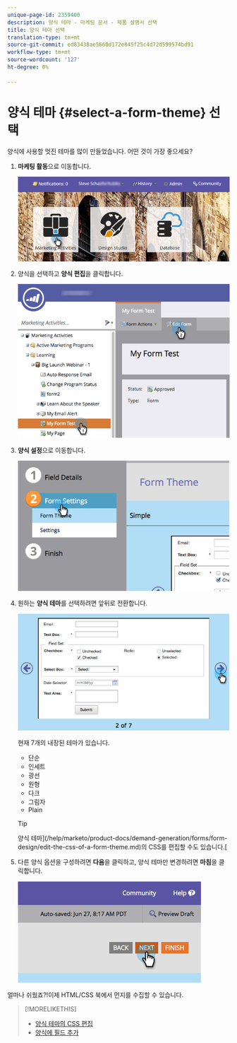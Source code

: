 ```yaml
---
unique-page-id: 2359400
description: 양식 테마 - 마케팅 문서 - 제품 설명서 선택
title: 양식 테마 선택
translation-type: tm+mt
source-git-commit: ed83438ae5660d172e845f25c4d72d599574bd91
workflow-type: tm+mt
source-wordcount: '127'
ht-degree: 0%

---
```



# 양식 테마 {#select-a-form-theme} 선택

양식에 사용할 멋진 테마를 많이 만들었습니다. 어떤 것이 가장 좋으세요?

1. **마케팅 활동**&#x200B;으로 이동합니다.

   ![](assets/login-marketing-activities-1.png)

1. 양식을 선택하고 **양식 편집**&#x200B;을 클릭합니다.

   ![](assets/editform.png)

1. **양식 설정**&#x200B;으로 이동합니다.

   ![](assets/image2014-9-15-17-7-7.png)

1. 원하는 **양식 테마**&#x200B;를 선택하려면 앞뒤로 전환합니다.

   ![](assets/image2014-9-15-17-3a7-3a20.png)

   현재 7개의 내장된 테마가 있습니다.

   * 단순
   * 인세트
   * 광선
   * 원형
   * 다크
   * 그림자
   * Plain

   >[!TIP]
   >
   >양식 테마](/help/marketo/product-docs/demand-generation/forms/form-design/edit-the-css-of-a-form-theme.md)의 CSS를 편집할 수도 있습니다.[

1. 다른 양식 옵션을 구성하려면 **다음**&#x200B;을 클릭하고, 양식 테마만 변경하려면 **마침**&#x200B;을 클릭합니다.

   ![](assets/image2014-9-15-17-3a8-3a22.png)

얼마나 쉬웠죠?!이제 HTML/CSS 북에서 먼지를 수집할 수 있습니다.

>[!MORELIKETHIS]
>
>* [양식 테마의 CSS 편집](/help/marketo/product-docs/demand-generation/forms/form-design/edit-the-css-of-a-form-theme.md)
>* [양식에 필드 추가](/help/marketo/product-docs/demand-generation/forms/creating-a-form/add-a-field-to-a-form.md)

